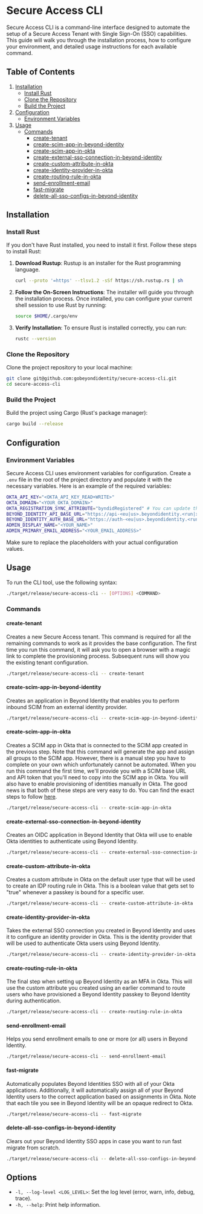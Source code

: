 # Secure Access CLI

Secure Access CLI is a command-line interface designed to automate the setup of a Secure Access Tenant with Single Sign-On (SSO) capabilities. This guide will walk you through the installation process, how to configure your environment, and detailed usage instructions for each available command.

## Table of Contents

1. [Installation](#installation)
    - [Install Rust](#install-rust)
    - [Clone the Repository](#clone-the-repository)
    - [Build the Project](#build-the-project)
2. [Configuration](#configuration)
    - [Environment Variables](#environment-variables)
3. [Usage](#usage)
    - [Commands](#commands)
        - [create-tenant](#create-tenant)
        - [create-scim-app-in-beyond-identity](#create-scim-app-in-beyond-identity)
        - [create-scim-app-in-okta](#create-scim-app-in-okta)
        - [create-external-sso-connection-in-beyond-identity](#create-external-sso-connection-in-beyond-identity)
        - [create-custom-attribute-in-okta](#create-custom-attribute-in-okta)
        - [create-identity-provider-in-okta](#create-identity-provider-in-okta)
        - [create-routing-rule-in-okta](#create-routing-rule-in-okta)
        - [send-enrollment-email](#send-enrollment-email)
        - [fast-migrate](#fast-migrate)
        - [delete-all-sso-configs-in-beyond-identity](#delete-all-sso-configs-in-beyond-identity)

## Installation

### Install Rust

If you don't have Rust installed, you need to install it first. Follow these steps to install Rust:

1. **Download Rustup**: Rustup is an installer for the Rust programming language.
    ```sh
    curl --proto '=https' --tlsv1.2 -sSf https://sh.rustup.rs | sh
    ```

2. **Follow the On-Screen Instructions**: The installer will guide you through the installation process. Once installed, you can configure your current shell session to use Rust by running:
    ```sh
    source $HOME/.cargo/env
    ```

3. **Verify Installation**: To ensure Rust is installed correctly, you can run:
    ```sh
    rustc --version
    ```

### Clone the Repository

Clone the project repository to your local machine:
```sh
git clone git@github.com:gobeyondidentity/secure-access-cli.git
cd secure-access-cli

```

### Build the Project

Build the project using Cargo (Rust's package manager):
```sh
cargo build --release
```

## Configuration

### Environment Variables

Secure Access CLI uses environment variables for configuration. Create a `.env` file in the root of the project directory and populate it with the necessary variables. Here is an example of the required variables:

```sh
OKTA_API_KEY="<OKTA_API_KEY_READ+WRITE>"
OKTA_DOMAIN="<YOUR_OKTA_DOMAIN>"
OKTA_REGISTRATION_SYNC_ATTRIBUTE="byndidRegistered" # You can update this to be any non-conflicting value if you need to
BEYOND_IDENTITY_API_BASE_URL="https://api-<eu|us>.beyondidentity.<run|xyz|com>"
BEYOND_IDENTITY_AUTH_BASE_URL="https://auth-<eu|us>.beyondidentity.<run|xyz|com>"
ADMIN_DISPLAY_NAME="<YOUR_NAME>"
ADMIN_PRIMARY_EMAIL_ADDRESS="<YOUR_EMAIL_ADDRESS>"
```

Make sure to replace the placeholders with your actual configuration values.

## Usage

To run the CLI tool, use the following syntax:
```sh
./target/release/secure-access-cli -- [OPTIONS] <COMMAND>
```

### Commands

#### create-tenant

Creates a new Secure Access tenant. This command is required for all the remaining commands to work as it provides the base configuration. The first time you run this command, it will ask you to open a browser with a magic link to complete the provisioning process. Subsequent runs will show you the existing tenant configuration.

```sh
./target/release/secure-access-cli -- create-tenant
```

#### create-scim-app-in-beyond-identity

Creates an application in Beyond Identity that enables you to perform inbound SCIM from an external identity provider.

```sh
./target/release/secure-access-cli -- create-scim-app-in-beyond-identity
```

#### create-scim-app-in-okta

Creates a SCIM app in Okta that is connected to the SCIM app created in the previous step. Note that this command will generate the app and assign all groups to the SCIM app. However, there is a manual step you have to complete on your own which unfortunately cannot be automated. When you run this command the first time, we'll provide you with a SCIM base URL and API token that you'll need to copy into the SCIM app in Okta. You will also have to enable provisioning of identities manually in Okta. The good news is that both of these steps are very easy to do. You can find the exact steps to follow [here](https://docs.beyondidentity.com/docs/directory/directory-integrations/okta#-finish-configuring-the-okta-scim-application).

```sh
./target/release/secure-access-cli -- create-scim-app-in-okta
```

#### create-external-sso-connection-in-beyond-identity

Creates an OIDC application in Beyond Identity that Okta will use to enable Okta identities to authenticate using Beyond Identity.

```sh
./target/release/secure-access-cli -- create-external-sso-connection-in-beyond-identity
```

#### create-custom-attribute-in-okta

Creates a custom attribute in Okta on the default user type that will be used to create an IDP routing rule in Okta. This is a boolean value that gets set to "true" whenever a passkey is bound for a specific user.

```sh
./target/release/secure-access-cli -- create-custom-attribute-in-okta
```

#### create-identity-provider-in-okta

Takes the external SSO connection you created in Beyond Identity and uses it to configure an identity provider in Okta. This is the identity provider that will be used to authenticate Okta users using Beyond Identity.

```sh
./target/release/secure-access-cli -- create-identity-provider-in-okta
```

#### create-routing-rule-in-okta

The final step when setting up Beyond Identity as an MFA in Okta. This will use the custom attribute you created using an earlier command to route users who have provisioned a Beyond Identity passkey to Beyond Identity during authentication.

```sh
./target/release/secure-access-cli -- create-routing-rule-in-okta
```

#### send-enrollment-email

Helps you send enrollment emails to one or more (or all) users in Beyond Identity.

```sh
./target/release/secure-access-cli -- send-enrollment-email
```

#### fast-migrate

Automatically populates Beyond Identities SSO with all of your Okta applications. Additionally, it will automatically assign all of your Beyond Identity users to the correct application based on assignments in Okta. Note that each tile you see in Beyond Identity will be an opaque redirect to Okta.

```sh
./target/release/secure-access-cli -- fast-migrate
```

#### delete-all-sso-configs-in-beyond-identity

Clears out your Beyond Identity SSO apps in case you want to run fast migrate from scratch.

```sh
./target/release/secure-access-cli -- delete-all-sso-configs-in-beyond-identity
```

## Options

- `-l, --log-level <LOG_LEVEL>`: Set the log level (error, warn, info, debug, trace).
- `-h, --help`: Print help information.
